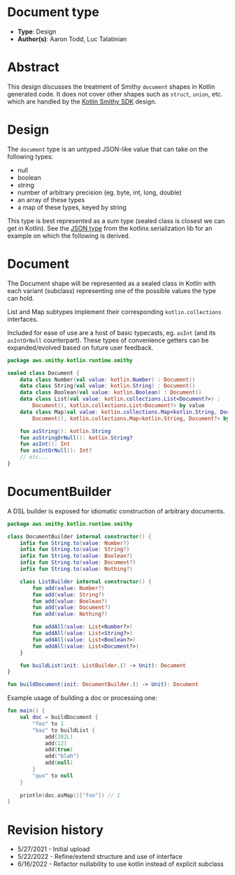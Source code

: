 # Document type

* **Type**: Design
* **Author(s)**: Aaron Todd, Luc Talatinian

# Abstract

This design discusses the treatment of Smithy `document` shapes in Kotlin generated code. It does not cover other shapes
such as `struct`, `union`, etc. which are handled by the [Kotlin Smithy SDK](kotlin-smithy-sdk.md) design.

# Design

The `document` type is an untyped JSON-like value that can take on the following types:
* null
* boolean
* string
* number of arbitrary precision (eg. byte, int, long, double)
* an array of these types
* a map of these types, keyed by string

This type is best represented as a sum type (sealed class is closest we can get in Kotlin). See the
[JSON type](https://github.com/Kotlin/kotlinx.serialization/blob/master/runtime/commonMain/src/kotlinx/serialization/json/JsonElement.kt)
from the kotlinx.serialization lib for an example on which the following is derived.

# Document
The Document shape will be represented as a sealed class in Kotlin with each variant (subclass) representing one of the
possible values the type can hold.

List and Map subtypes implement their corresponding `kotlin.collections` interfaces.

Included for ease of use are a host of basic typecasts, eg. `asInt` (and its `asIntOrNull` counterpart). These types of
convenience getters can be expanded/evolved based on future user feedback.

```kotlin
package aws.smithy.kotlin.runtime.smithy

sealed class Document {
    data class Number(val value: kotlin.Number) : Document()
    data class String(val value: kotlin.String) : Document()
    data class Boolean(val value: kotlin.Boolean) : Document()
    data class List(val value: kotlin.collections.List<Document?>) :
        Document(), kotlin.collections.List<Document?> by value
    data class Map(val value: kotlin.collections.Map<kotlin.String, Document?>) :
        Document(), kotlin.collections.Map<kotlin.String, Document?> by value

    fun asString(): kotlin.String
    fun asStringOrNull(): kotlin.String?
    fun asInt(): Int
    fun asIntOrNull(): Int?
    // etc...
}
```

# DocumentBuilder
A DSL builder is exposed for idiomatic construction of arbitrary documents.
```kotlin
package aws.smithy.kotlin.runtime.smithy

class DocumentBuilder internal constructor() {
    infix fun String.to(value: Number?)
    infix fun String.to(value: String?)
    infix fun String.to(value: Boolean?)
    infix fun String.to(value: Document?)
    infix fun String.to(value: Nothing?)

    class ListBuilder internal constructor() {
        fun add(value: Number?)
        fun add(value: String?)
        fun add(value: Boolean?)
        fun add(value: Document?)
        fun add(value: Nothing?)

        fun addAll(value: List<Number?>)
        fun addAll(value: List<String?>)
        fun addAll(value: List<Boolean?>)
        fun addAll(value: List<Document?>)
    }

    fun buildList(init: ListBuilder.() -> Unit): Document
}

fun buildDocument(init: DocumentBuilder.() -> Unit): Document
```

Example usage of building a doc or processing one:

```kotlin
fun main() {
    val doc = buildDocument {
        "foo" to 1
        "baz" to buildList {
            add(202L)
            add(12)
            add(true)
            add("blah")
            add(null)
        }
        "qux" to null
    }
    
    println(doc.asMap()["foo"]) // 1
}
```

# Revision history

* 5/27/2021 - Initial upload
* 5/22/2022 - Refine/extend structure and use of interface
* 6/16/2022 - Refactor nullability to use kotlin instead of explicit subclass